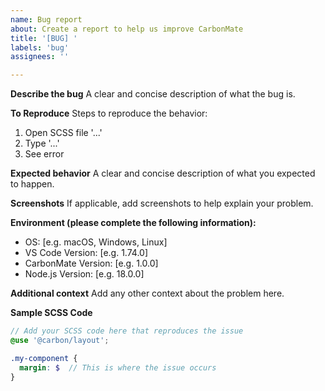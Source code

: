 ```yaml
---
name: Bug report
about: Create a report to help us improve CarbonMate
title: '[BUG] '
labels: 'bug'
assignees: ''

---
```


**Describe the bug**
A clear and concise description of what the bug is.

**To Reproduce**
Steps to reproduce the behavior:
1. Open SCSS file '...'
2. Type '...'
3. See error

**Expected behavior**
A clear and concise description of what you expected to happen.

**Screenshots**
If applicable, add screenshots to help explain your problem.

**Environment (please complete the following information):**
 - OS: [e.g. macOS, Windows, Linux]
 - VS Code Version: [e.g. 1.74.0]
 - CarbonMate Version: [e.g. 1.0.0]
 - Node.js Version: [e.g. 18.0.0]

**Additional context**
Add any other context about the problem here.

**Sample SCSS Code**
```scss
// Add your SCSS code here that reproduces the issue
@use '@carbon/layout';

.my-component {
  margin: $  // This is where the issue occurs
}
``` 
